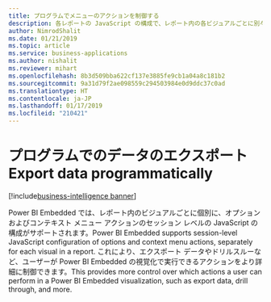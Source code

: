 ```yaml
---
title: プログラムでメニューのアクションを制御する
description: 各レポートの JavaScript の構成で、レポート内の各ビジュアルごとに別々に、セッション レベルでオプションおよびコンテキスト メニューのアクションを構成できます。
author: NimrodShalit
ms.date: 01/21/2019
ms.topic: article
ms.service: business-applications
ms.author: nishalit
ms.reviewer: mihart
ms.openlocfilehash: 8b3d509bba622cf137e3885fe9cb1a04a8c181b2
ms.sourcegitcommit: 9a31d79f2ae098559c294503984e0d9ddc37c0ad
ms.translationtype: HT
ms.contentlocale: ja-JP
ms.lasthandoff: 01/17/2019
ms.locfileid: "210421"
---
```

# <a name="export-data-programmatically"></a><span data-ttu-id="fb45f-103">プログラムでのデータのエクスポート</span><span class="sxs-lookup"><span data-stu-id="fb45f-103">Export data programmatically</span></span> 
[!include[business-intelligence banner](../../includes/business-intelligence.md)]


<span data-ttu-id="fb45f-104">Power BI Embedded では、レポート内のビジュアルごとに個別に、オプションおよびコンテキスト メニュー アクションのセッション レベルの JavaScript の構成がサポートされます。</span><span class="sxs-lookup"><span data-stu-id="fb45f-104">Power BI Embedded supports session-level JavaScript configuration of options and context menu actions, separately for each visual in a report.</span></span> <span data-ttu-id="fb45f-105">これにより、エクスポート データやドリルスルーなど、ユーザーが Power BI Embedded の視覚化で実行できるアクションをより詳細に制御できます。</span><span class="sxs-lookup"><span data-stu-id="fb45f-105">This provides more control over which actions a user can perform in a Power BI Embedded visualization, such as export data, drill through, and more.</span></span>
